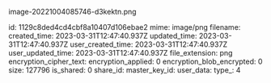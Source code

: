 image-20221004085746-d3kektn.png

id: 1129c8ded4cd4cbf8a10407d106ebae2
mime: image/png
filename: 
created_time: 2023-03-31T12:47:40.937Z
updated_time: 2023-03-31T12:47:40.937Z
user_created_time: 2023-03-31T12:47:40.937Z
user_updated_time: 2023-03-31T12:47:40.937Z
file_extension: png
encryption_cipher_text: 
encryption_applied: 0
encryption_blob_encrypted: 0
size: 127796
is_shared: 0
share_id: 
master_key_id: 
user_data: 
type_: 4